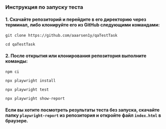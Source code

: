 ### Инструкция по запуску теста
#### 1. Скачайте репозиторий и перейдите в его директорию через терминал, либо клонируйте его из GitHub следующими командами:

```
git clone https://github.com/aaarsen1y/qaTestTask
```
```
cd qaTestTask
```

#### 2. После открытия или клонирования репозитория выполните команды:

```
npm ci 
```

```
npx playwright install
```

```
npx playwright test
```

```
npx playwright show-report
```

#### Если вы хотите посмотреть результаты теста без запуска, скачайте папку `playwright-report` из репозитория и откройте файл `index.html` в браузере.




